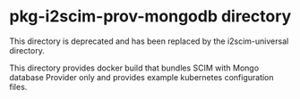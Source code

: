 # pkg-i2scim-prov-mongodb directory

This directory is deprecated and has been replaced by the i2scim-universal directory.

This directory provides docker build that bundles SCIM with Mongo database Provider only and provides example kubernetes
configuration files.